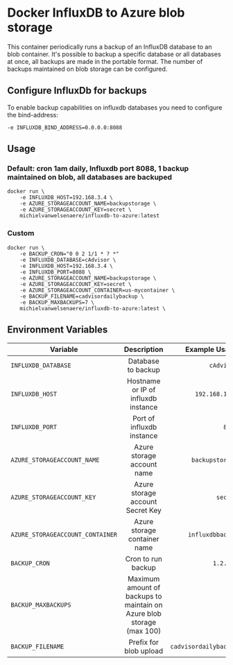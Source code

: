 # Docker InfluxDB to Azure blob storage  

This container periodically runs a backup of an InfluxDB database to an blob container.
It's possible to backup a specific database or all databases at once, all backups are made in the portable format. 
The number of backups maintained on blob storage can be configured.

## Configure InfluxDb for backups
To enable backup capabilities on influxdb databases you need to configure the bind-address:
```
-e INFLUXDB_BIND_ADDRESS=0.0.0.0:8088 
```

## Usage

### Default: cron 1am daily, Influxdb port 8088, 1 backup maintained on blob, all databases are backuped

```shell
docker run \
    -e INFLUXDB_HOST=192.168.3.4 \
    -e AZURE_STORAGEACCOUNT_NAME=backupstorage \
    -e AZURE_STORAGEACCOUNT_KEY=secret \
    michielvanwelsenaere/influxdb-to-azure:latest
```

### Custom

```shell
docker run \
    -e BACKUP_CRON="0 0 2 1/1 * ? *"
    -e INFLUXDB_DATABASE=cAdvisor \
    -e INFLUXDB_HOST=192.168.3.4 \
    -e INFLUXDB_PORT=8088 \
    -e AZURE_STORAGEACCOUNT_NAME=backupstorage \
    -e AZURE_STORAGEACCOUNT_KEY=secret \
    -e AZURE_STORAGEACCOUNT_CONTAINER=us-mycontainer \
    -e BACKUP_FILENAME=cadvisordailybackup \
    -e BACKUP_MAXBACKUPS=7 \
    michielvanwelsenaere/influxdb-to-azure:latest \
```

## Environment Variables

| Variable        | Description      | Example Usage  | Default   | Optional?  |
| --------------- |:---------------:| -----:| -----:| --------:|
| `INFLUXDB_DATABASE` | Database to backup  | `cAdvisor` | None   | No |
| `INFLUXDB_HOST`  | Hostname or IP of influxdb instance | `192.168.1.55` | None | No |
| `INFLUXDB_PORT` | Port of influxdb instance | `8088` | `8088` | Yes |
| `AZURE_STORAGEACCOUNT_NAME`    | Azure storage account name | `backupstorage` | None     | No |
| `AZURE_STORAGEACCOUNT_KEY`   |  Azure storage account Secret Key |  `secret` | None   | No |
| `AZURE_STORAGEACCOUNT_CONTAINER`   | Azure storage container name | `influxdbbackup`   | `influxdbbackup`   | Yes |
| `BACKUP_CRON` | Cron to run backup  | `1.2.3.4` | `localhost`   | Yes |
| `BACKUP_MAXBACKUPS` | Maximum amount of backups to maintain on Azure blob storage (max 100)  | `7` | `1`   | Yes |
| `BACKUP_FILENAME` | Prefix for blob upload  | `cadvisordailybackup` | `Influxdb_backup`   | Yes |